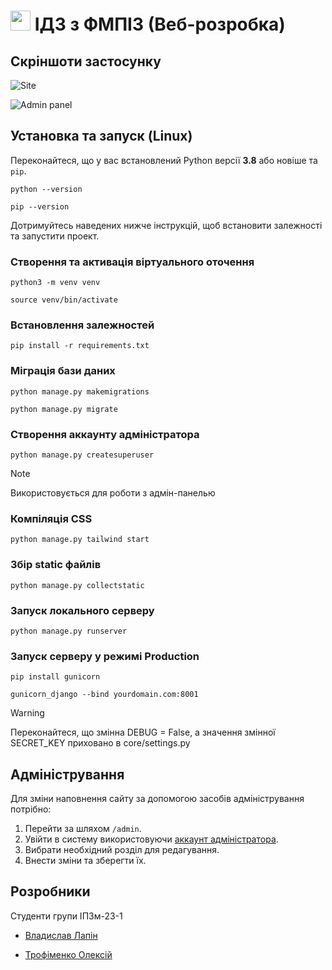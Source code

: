 # <img src="https://i.imgur.com/is6XZAN.png" width="32"> ІДЗ з ФМПІЗ (Веб-розробка)

## Скріншоти застосунку

![Site](https://i.imgur.com/LBmH63O.png)

![Admin panel](https://i.imgur.com/oZnlCub.png)

## Установка та запуск (Linux)

Переконайтеся, що у вас встановлений Python версії **3.8** або новіше та `pip`.

```
python --version
```

```
pip --version
```

Дотримуйтесь наведених нижче інструкцій, щоб встановити залежності та запустити проект.

### Створення та активація віртуального оточення

```
python3 -m venv venv
```

```
source venv/bin/activate
```

### Встановлення залежностей

```
pip install -r requirements.txt
```

### Міграція бази даних

```
python manage.py makemigrations
```

```
python manage.py migrate
```

### Створення аккаунту адміністратора

```
python manage.py createsuperuser
```

> [!NOTE]
> Використовується для роботи з адмін-панелью


### Компіляція CSS

```
python manage.py tailwind start
```

### Збір static файлів

```
python manage.py collectstatic
```

### Запуск локального серверу

```
python manage.py runserver
```

### Запуск серверу у режимі Production

```
pip install gunicorn
```

```
gunicorn_django --bind yourdomain.com:8001
```

> [!WARNING]
> Переконайтеся, що змінна DEBUG = False, а значення змінної SECRET_KEY приховано в core/settings.py

## Адміністрування

Для зміни наповнення сайту за допомогою засобів адміністрування потрібно:
1. Перейти за шляхом `/admin`.
2. Увійти в систему використовуючи [аккаунт адміністратора](#створення-аккаунту-адміністратора).
3. Вибрати необхідний розділ для редагування.
4. Внести зміни та зберегти їх.

## Розробники

Студенти групи ІПЗм-23-1

- [Владислав Лапін](https://github.com/MagisterFelix)

- [Трофіменко Олексій](https://github.com/AlexeyTrofimenko)

